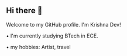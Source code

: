 ##  Hi there 👋

Welcome to my GitHub profile. I'm Krishna Dev!

• I'm currently studying BTech in ECE.

• my hobbies: Artist, travel 



